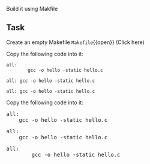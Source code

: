 Build it using Makfile
## Task

Create an empty Makefile
 `Makefile`{{open}} (Click here)
 
Copy the following code into it:
~~~~
all:
    	gcc -o hello -static hello.c
~~~~

`all:
    	gcc -o hello -static hello.c`

`all:
	gcc -o hello -static hello.c`
    	
Copy the following code into it:
<pre class="file" data-target="clipboard">
all:
    gcc -o hello -static hello.c
</pre>


<pre class="file" data-target="clipboard">
all:
&nbsp;&nbsp;&nbsp;&nbsp;gcc -o hello -static hello.c
</pre>

<pre class="file" data-target="clipboard">
all:
&#09;gcc -o hello -static hello.c
</pre>

